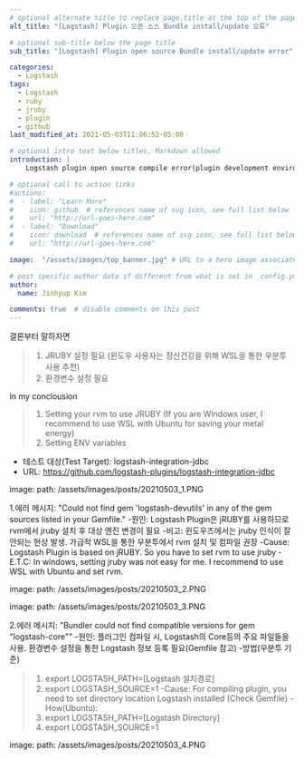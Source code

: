 ```yaml
---
# optional alternate title to replace page.title at the top of the page
alt_title: "[Logstash] Plugin 오픈 소스 Bundle install/update 오류"

# optional sub-title below the page title
sub_title: "[Logstash] Plugin open source Bundle install/update error"

categories:
  - Logstash
tags:
  - Logstash
  - ruby
  - jruby
  - plugin
  - github
last_modified_at: 2021-05-03T11:06:52-05:00

# optional intro text below titles, Markdown allowed
introduction: |
    Logstash plugin open source compile error(plugin development environment setting)

# optional call to action links
#actions:
#  - label: "Learn More"
#    icon: github  # references name of svg icon, see full list below
#    url: "http://url-goes-here.com"
#  - label: "Download"
#    icon: download  # references name of svg icon, see full list below
#    url: "http://url-goes-here.com"

image:  "/assets/images/top_banner.jpg" # URL to a hero image associated with the post (e.g., /assets/page-pic.jpg)

# post specific author data if different from what is set in _config.yml 
author:
  name: Jinhyup Kim 

comments: true  # disable comments on this post
---
```

결론부터 말하자면
> 1) JRUBY 설정 필요 (윈도우 사용자는 정신건강을 위해 WSL을 통한 우분투 사용 추천)
> 2) 환경변수 설정 필요 

In my conclousion  
> 1) Setting your rvm to use JRUBY (If you are Windows user, I recommend to use WSL with Ubuntu for saving your metal energy)  
> 2) Setting ENV variables

- 테스트 대상(Test Target): logstash-integration-jdbc
- URL: https://github.com/logstash-plugins/logstash-integration-jdbc



image:
  path: /assets/images/posts/20210503_1.PNG

1.에러 메시지: "Could not find gem 'logstash-devutils' in any of the gem sources listed in your Gemfile."
-원인: Logstash Plugin은 jRUBY를 사용하므로 rvm에서 jruby 설치 후 대상 엔진 변경이 필요
-비고: 윈도우즈에서는 jruby 인식이 잘 안되는 현상 발생. 가급적 WSL을 통한 우분투에서 rvm 설치 및 컴파일 권장
-Cause: Logstash Plugin is based on jRUBY. So you have to set rvm to use jruby
-E.T.C: In windows, setting jruby was not easy for me. I recommend to use WSL with Ubuntu and set rvm.

image:
  path: /assets/images/posts/20210503_2.PNG




image:
  path: /assets/images/posts/20210503_3.PNG

2.에러 메시지: "Bundler could not find compatible versions for gem "logstash-core""
-원인: 플러그인 컴파일 시, Logstash의 Core등의 주요 파일들을 사용. 환경변수 설정을 통한 Logstash 정보 등록 필요(Gemfile 참고)
-방법(우분투 기준)
>1) export LOGSTASH_PATH=[Logstash 설치경로]
>2) export LOGSTASH_SOURCE=1
-Cause: For compiling plugin, you need to set directory location Logstash installed (Check Gemfile)
-How(Ubuntu): 
>1) export LOGSTASH_PATH=[Logstash Directory]
>2) export LOGSTASH_SOURCE=1

image:
  path: /assets/images/posts/20210503_4.PNG

